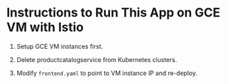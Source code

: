# Instructions to Run This App on GCE VM with Istio

1. Setup GCE VM instances first.

1. Delete productcatalogservice from Kubernetes clusters.

1. Modify `frontend.yaml` to point to VM instance IP and re-deploy.
